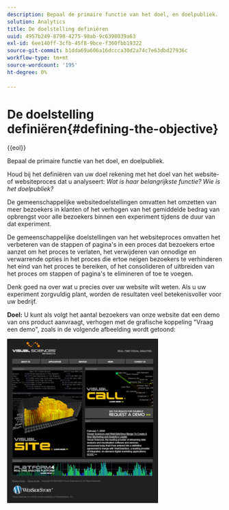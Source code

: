 ```yaml
---
description: Bepaal de primaire functie van het doel, en doelpubliek.
solution: Analytics
title: De doelstelling definiëren
uuid: 4957b249-8790-4275-98ab-9c6398039a63
exl-id: 6ee140ff-3cfb-45f8-9bce-f360fbb19322
source-git-commit: b1dda69a606a16dccca30d2a74c7e63dbd27936c
workflow-type: tm+mt
source-wordcount: '195'
ht-degree: 0%

---
```


# De doelstelling definiëren{#defining-the-objective}

{{eol}}

Bepaal de primaire functie van het doel, en doelpubliek.

Houd bij het definiëren van uw doel rekening met het doel van het website- of websiteproces dat u analyseert: *Wat is haar belangrijkste functie? Wie is het doelpubliek?*

De gemeenschappelijke websitedoelstellingen omvatten het omzetten van meer bezoekers in klanten of het verhogen van het gemiddelde bedrag van opbrengst voor alle bezoekers binnen een experiment tijdens de duur van dat experiment.

De gemeenschappelijke doelstellingen van het websiteproces omvatten het verbeteren van de stappen of pagina&#39;s in een proces dat bezoekers ertoe aanzet om het proces te verlaten, het verwijderen van onnodige en verwarrende opties in het proces die ertoe neigen bezoekers te verhinderen het eind van het proces te bereiken, of het consolideren of uitbreiden van het proces om stappen of pagina&#39;s te elimineren of toe te voegen.

Denk goed na over wat u precies over uw website wilt weten. Als u uw experiment zorgvuldig plant, worden de resultaten veel betekenisvoller voor uw bedrijf.

**Doel:** U kunt als volgt het aantal bezoekers van onze website dat een demo van ons product aanvraagt, verhogen met de grafische koppeling &quot;Vraag een demo&quot;, zoals in de volgende afbeelding wordt getoond:

![](assets/ControlPage.png)

